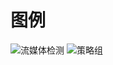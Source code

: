 # 图例
![流媒体检测](https://github.com/user-attachments/assets/cde66ebd-4062-4577-9d00-abc514cc5378)
![策略组](https://github.com/user-attachments/assets/18c249d0-c960-4a17-a478-ce07e022e88b)
